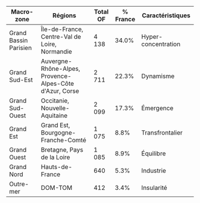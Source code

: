 | Macro-zone | Régions | Total OF | % France | Caractéristiques |
| --- | --- | --- | --- | --- |
| Grand Bassin Parisien | Île-de-France, Centre-Val de Loire, Normandie | 4 138 | 34.0% | Hyper-concentration |
| Grand Sud-Est | Auvergne-Rhône-Alpes, Provence-Alpes-Côte d'Azur, Corse | 2 711 | 22.3% | Dynamisme |
| Grand Sud-Ouest | Occitanie, Nouvelle-Aquitaine | 2 099 | 17.3% | Émergence |
| Grand Est | Grand Est, Bourgogne-Franche-Comté | 1 075 | 8.8% | Transfrontalier |
| Grand Ouest | Bretagne, Pays de la Loire | 1 085 | 8.9% | Équilibre |
| Grand Nord | Hauts-de-France | 640 | 5.3% | Industrie |
| Outre-mer | DOM-TOM | 412 | 3.4% | Insularité |
